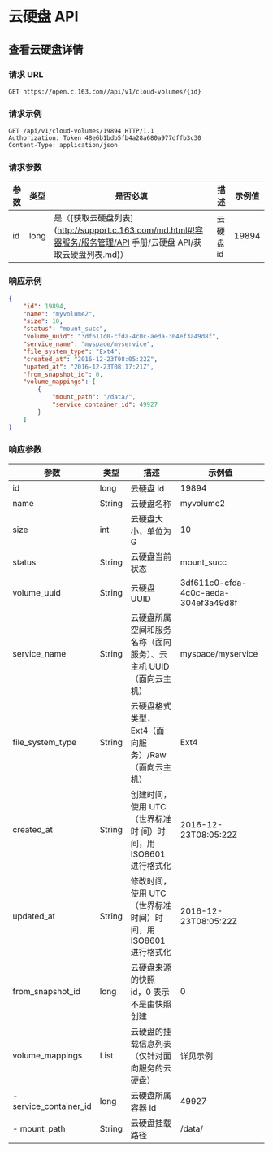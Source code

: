 #  云硬盘 API

## 查看云硬盘详情

### 请求 URL

`GET https://open.c.163.com//api/v1/cloud-volumes/{id}`

### 请求示例

```http
GET /api/v1/cloud-volumes/19894 HTTP/1.1
Authorization: Token 48e6b1bdb5fb4a28a680a977dffb3c30
Content-Type: application/json
```
### 请求参数


| 参数 | 类型 |                                                      是否必填                                                     |    描述   | 示例值 |
|------|------|-------------------------------------------------------------------------------------------------------------------|-----------|--------|
| id   | long | 是（[获取云硬盘列表](http://support.c.163.com/md.html#!容器服务/服务管理/API 手册/云硬盘 API/获取云硬盘列表.md)） | 云硬盘 id |    19894 |

### 响应示例

```json
{
    "id": 19894, 
    "name": "myvolume2", 
    "size": 10, 
    "status": "mount_succ", 
    "volume_uuid": "3df611c0-cfda-4c0c-aeda-304ef3a49d8f",
    "service_name": "myspace/myservice", 
    "file_system_type": "Ext4", 
    "created_at": "2016-12-23T08:05:22Z", 
    "upated_at": "2016-12-23T08:17:21Z", 
    "from_snapshot_id": 0, 
    "volume_mappings": [
        {
            "mount_path": "/data/", 
            "service_container_id": 49927
        }
    ]
}
```


### 响应参数

|          参数          |  类型  |                               描述                              |                示例值                |
|------------------------|--------|-----------------------------------------------------------------|--------------------------------------|
| id                     | long   | 云硬盘 id                                                       | 19894                                |
| name                   | String | 云硬盘名称                                                      | myvolume2                            |
| size                   | int    | 云硬盘大小，单位为 G                                            | 10                                   |
| status                 | String | 云硬盘当前状态                                                  | mount_succ                           |
| volume_uuid            | String | 云硬盘 UUID                                                     | 3df611c0-cfda-4c0c-aeda-304ef3a49d8f |
| service_name           | String | 云硬盘所属空间和服务名称（面向服务）、云主机 UUID（面向云主机） | myspace/myservice                    |
| file_system_type       | String | 云硬盘格式类型，Ext4（面向服务）/Raw（面向云主机）              | Ext4                                 |
| created_at             | String | 创建时间，使用 UTC（世界标准时 间）时间，用 ISO8601 进行格式化  | 2016-12-23T08:05:22Z                 |
| updated_at             | String | 修改时间，使用 UTC（世界标准时间）时间，用 ISO8601 进行格式化   | 2016-12-23T08:05:22Z                 |
| from_snapshot_id       | long   | 云硬盘来源的快照 id，0 表示不是由快照创建                       | 0                                    |
| volume_mappings        | List   | 云硬盘的挂载信息列表（仅针对面向服务的云硬盘）                  | 详见示例                             |
| - service_container_id | long   | 云硬盘所属容器 id                                               | 49927                                |
| - mount_path           | String | 云硬盘挂载路径                                                  | /data/                               |



